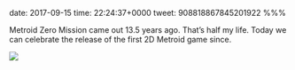 date: 2017-09-15
time: 22:24:37+0000
tweet: 908818867845201922
%%%

Metroid Zero Mission came out 13.5 years ago. That’s half my life. Today we can celebrate the release of the first 2D Metroid game since.

![](DJzF6J1WkAYAGof.jpg)
